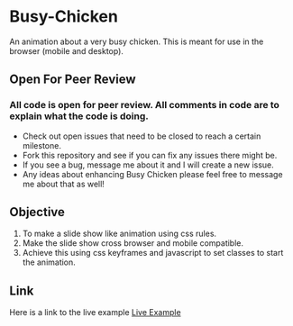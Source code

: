 # Busy-Chicken
An animation about a very busy chicken. This is meant for use in the browser (mobile and desktop).

## Open For Peer Review
<h3>All code is open for peer review. All comments in code are to explain what the code is doing.</h3>

* Check out open issues that need to be closed to reach a certain milestone.
* Fork this repository and see if you can fix any issues there might be.
* If you see a bug, message me about it and I will create a new issue.
* Any ideas about enhancing Busy Chicken please feel free to message me about that as well!

## Objective
1. To make a slide show like animation using css rules.
2. Make the slide show cross browser and mobile compatible.
3. Achieve this using css keyframes and javascript to set classes to start the animation.

## Link
Here is a link to the live example
[Live Example](https://amcnulty.github.io/Busy-Chicken/, "A video about a very busy chicken!")